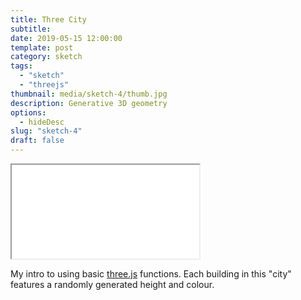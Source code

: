 ```yaml
---
title: Three City
subtitle:
date: 2019-05-15 12:00:00
template: post
category: sketch
tags:
  - "sketch"
  - "threejs"
thumbnail: media/sketch-4/thumb.jpg
description: Generative 3D geometry
options:
  - hideDesc
slug: "sketch-4"
draft: false
---
```


<div className="threejs-viz-container">
  <iframe id="sketch-4"
      className="resp-iframe"
      title="sketch-4"
      src="/visualizations/viz-three-city"
      scrolling="no">
  </iframe>
</div>

My intro to using basic [three.js](https://threejs.org/) functions. Each building in this "city" features a randomly generated height and colour.
